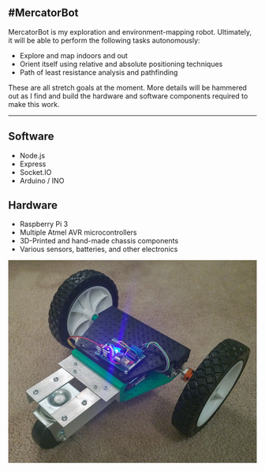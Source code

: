 #MercatorBot
---

MercatorBot is my exploration and environment-mapping robot. Ultimately, it will be able to perform the following tasks autonomously:
- Explore and map indoors and out
- Orient itself using relative and absolute positioning techniques
- Path of least resistance analysis and pathfinding

These are all stretch goals at the moment. More details will be hammered out as I find and build the hardware and software components required to make this work.

---

## Software
- Node.js
- Express
- Socket.IO
- Arduino / INO

## Hardware
- Raspberry Pi 3
- Multiple Atmel AVR microcontrollers
- 3D-Printed and hand-made chassis components
- Various sensors, batteries, and other electronics

![Robot chassis](chassis.jpg)
